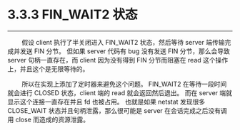 # 3.3.3 FIN_WAIT2 状态
***

&emsp;&emsp;
假设 client 执行了半关闭进入 FIN\_WAIT2 状态，然后等待 server 端传输完成并发送 FIN 分节。
但如果 server 代码有 bug 没有发送 FIN 分节，那么会导致 server 句柄一直存在，而 client 因为没有得到 FIN 分节而阻塞在 read 这个操作上，并且这个是无限等待的。

&emsp;&emsp;
所以在实现上添加了定时器来避免这个问题。
FIN\_WAIT2 在等待一段时间就会进行 CLOSED 状态，client 端的 read 就会返回然后退出。
而在 server 端就显示这个连接一直存在并且 fd 也被占用。
也就是如果 netstat 发现很多 CLOSE\_WAIT 状态并且句柄泄露，那么很可能是 server 在会话完成之后没有调用 close 而造成的资源泄露。
